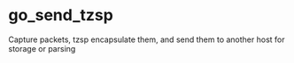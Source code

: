 # go_send_tzsp
Capture packets, tzsp encapsulate them, and send them to another host for storage or parsing
